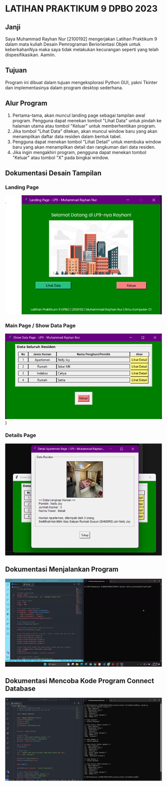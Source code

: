 # LATIHAN PRAKTIKUM 9 DPBO 2023

## Janji
Saya Muhammad Rayhan Nur [2100192] mengerjakan Latihan Praktikum 9 dalam mata kuliah Desain Pemrograman Beriorientasi Objek untuk keberkahanNya maka saya tidak melakukan kecurangan seperti yang telah dispesifikasikan. Aamiin.

## Tujuan
Program ini dibuat dalam tujuan mengeksplorasi Python GUI, yakni Tkinter dan implementasinya dalam program desktop sederhana.

## Alur Program
1) Pertama-tama, akan muncul landing page sebagai tampilan awal program. Pengguna dapat menekan tombol "Lihat Data" untuk pindah ke halaman utama atau tombol "Keluar" untuk memberhentikan program.
2) Jika tombol "Lihat Data" ditekan, akan muncul window baru yang akan menampilkan daftar data residen dalam bentuk tabel.
3) Pengguna dapat menekan tombol "Lihat Detail" untuk membuka window baru yang akan menampilkan detail dan rangkuman dari data residen.
4) Jika ingin mengakhiri program, pengguna dapat menekan tombol "Keluar" atau tombol "X" pada bingkai window.

## Dokumentasi Desain Tampilan
### Landing Page
![alt-text](https://github.com/MRayhanNurUPI/LP9DPBO2023C1/blob/main/landing-page.png)

### Main Page / Show Data Page
![alt-text](https://github.com/MRayhanNurUPI/LP9DPBO2023C1/blob/main/show-data-page.png))

### Details Page
![alt-text](https://github.com/MRayhanNurUPI/LP9DPBO2023C1/blob/main/detail-page.png)

## Dokumentasi Menjalankan Program
![alt-text](https://github.com/MRayhanNurUPI/LP9DPBO2023C1/blob/main/dokumentasi_tp9.gif)

## Dokumentasi Mencoba Kode Program Connect Database
![alt-text](https://github.com/MRayhanNurUPI/LP9DPBO2023C1/blob/main/CobaDB/Bukti_Coba_DB.png)
